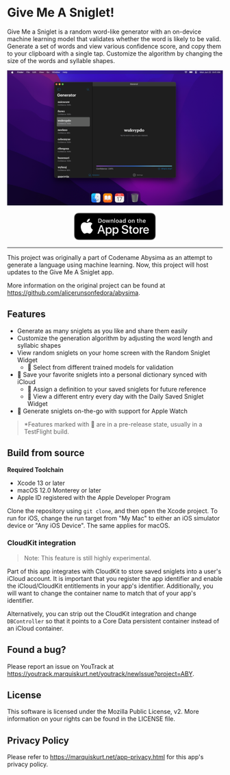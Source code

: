 # Give Me A Sniglet!

Give Me a Sniglet is a random word-like generator with an on-device machine learning model that validates whether the
word is likely to be valid. Generate a set of words and view various confidence score, and copy them to your clipboard
with a single tap. Customize the algorithm by changing the size of the words and syllable shapes.

![App screenshots](.readme/screenshot.png)

<p align="center">
    <a href="https://apple.co/336C4oX">
        <img src="/.readme/appstore.svg" height="64" alt="Get on the App Store" />
    </a>
</p>

---

This project was originally a part of Codename Abysima as an attempt to generate a language using machine learning. Now,
this project will host updates to the Give Me A Sniglet app.

More information on the original project can be found at https://github.com/alicerunsonfedora/abysima.

## Features

- Generate as many sniglets as you like and share them easily
- Customize the generation algorithm by adjusting the word length and syllabic shapes
- View random sniglets on your home screen with the Random Sniglet Widget
    - 🧪 Select from different trained models for validation
- 🧪 Save your favorite sniglets into a personal dictionary synced with iCloud
    - 🧪 Assign a definition to your saved sniglets for future reference
    - 🧪 View a different entry every day with the Daily Saved Sniglet Widget
- 🧪 Generate sniglets on-the-go with support for Apple Watch

> *Features marked with 🧪 are in a pre-release state, usually in a TestFlight build.

## Build from source

**Required Toolchain**

- Xcode 13 or later
- macOS 12.0 Monterey or later
- Apple ID registered with the Apple Developer Program

Clone the repository using `git clone`, and then open the Xcode project. To run for iOS, change the run target from
"My Mac" to either an iOS simulator device or "Any iOS Device". The same applies for macOS.

### CloudKit integration

> Note: This feature is still highly experimental.

Part of this app integrates with CloudKit to store saved sniglets into a user's iCloud account. It is important that you
register the app identifier and enable the iCloud/CloudKit entitlements in your app's identifier. Additionally, you will
want to change the container name to match that of your app's identifier.

Alternatively, you can strip out the CloudKit integration and change `DBController` so that it points to a Core Data
persistent container instead of an iCloud container.

## Found a bug?

Please report an issue on YouTrack at https://youtrack.marquiskurt.net/youtrack/newIssue?project=ABY.

## License

This software is licensed under the Mozilla Public License, v2. More information on your rights can be found in the
LICENSE file.

## Privacy Policy

Please refer to https://marquiskurt.net/app-privacy.html for this app's privacy policy.
